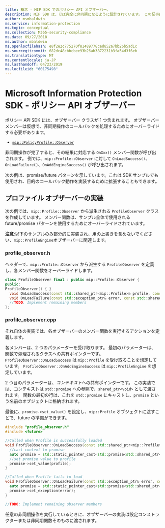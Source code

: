 ```yaml
---
title: 概念 - MIP SDK でのポリシー API オブザーバー。
description: MIP SDK は、ほぼ完全に非同期になるように設計されています。 この記事は、ポリシー API オブザーバーの実装方法と非同期処理への使用方法を理解するのに役立ちます。
author: msmbaldwin
ms.service: information-protection
ms.topic: conceptual
ms.collection: M365-security-compliance
ms.date: 09/27/2018
ms.author: mbaldwin
ms.openlocfilehash: e8f2e2c775270f81489778ced852a7bb26b5ad1c
ms.sourcegitcommit: 682dc48cbbcbee93b26ab3872231b3fa54d3f6eb
ms.translationtype: MT
ms.contentlocale: ja-JP
ms.lasthandoff: 04/23/2019
ms.locfileid: "60175498"
---
```

# <a name="microsoft-information-protection-sdk---policy-api-observers"></a>Microsoft Information Protection SDK - ポリシー API オブザーバー

ポリシー API SDK には、オブザーバー クラスが 1 つ含まれます。 オブザーバー メンバーは仮想で、非同期操作のコールバックを処理するためにオーバーライドする必要があります。

- [`mip::PolicyProfile::Observer`](reference/class_mip_policyprofile_observer.md)

非同期操作が完了すると、その結果に対応する `OnXxx()` メンバー関数が呼び出されます。 例では、`mip::Profile::Observer` に対して `OnLoadSuccess()`、`OnLoadFailure()`、`OnAddEngineSuccess()` が呼び出されます。

次の例は、promise/future パターンを示しています。これは SDK サンプルでも使用され、目的のコールバック動作を実装するために拡張することもできます。 

## <a name="profile-observer-implementation"></a>プロファイル オブザーバーの実装

次の例では、`mip::Profile::Observer` から派生される `ProfileObserver` クラスを作成しています。 メンバー関数は、サンプル全体で使用される future/promise パターンを使用するためにオーバーライドされています。

**注意**:以下のサンプルのみ部分的に実装され、用の上書きを含めないでください、`mip::ProfileEngine`オブザーバーに関連します。

### <a name="profileobserverh"></a>profile_observer.h

ヘッダーで、`mip::Profile::Observer` から派生する `ProfileObserver` を定義し、各メンバー関数をオーバーライドします。

```cpp
class ProfileObserver final : public mip::Profile::Observer {
public:
ProfileObserver() { }
  void OnLoadSuccess(const std::shared_ptr<mip::Profile>& profile, const std::shared_ptr<void>& context) override;
  void OnLoadFailure(const std::exception_ptr& error, const std::shared_ptr<void>& context) override;
  //TODO: Implement remaining members
};
```

### <a name="profileobservercpp"></a>profile_observer.cpp

それ自体の実装では、各オブザーバーのメンバー関数を実行するアクションを定義します。

各メンバーは、2 つのパラメーターを受け取ります。 最初のパラメーターは、関数で処理されるクラスへの共有ポインターです。 `ProfileObserver::OnLoadSuccess` は `mip::Profile` を受け取ることを想定しています。 `ProfileObserver::OnAddEngineSuccess` は `mip::ProfileEngine` を想定しています。

2 つ目のパラメーターは、*コンテキスト*への共有ポインターです。 この実装では、コンテキストは `std::promise` への参照で、`shared_ptr<void>` として渡されます。 関数の最初の行は、これを `std::promise` にキャストし、`promise` という名前のオブジェクトに格納されます。

最後に、`promise->set_value()` を設定し、`mip::Profile` オブジェクトに渡すことで、future の準備ができます。

```cpp
#include "profile_observer.h"
#include <future>

//Called when Profile is successfully loaded
void ProfileObserver::OnLoadSuccess(const std::shared_ptr<mip::Profile>& profile, const std::shared_ptr<void>& context) {
  //cast context to promise
  auto promise = std::static_pointer_cast<std::promise<std::shared_ptr<mip::Profile>>>(context);
  //set promise value to profile
  promise->set_value(profile);
}

//Called when Profile fails to load
void ProfileObserver::OnLoadFailure(const std::exception_ptr& error, const std::shared_ptr<void>& context) {
  auto promise = std::static_pointer_cast<std::promise<std::shared_ptr<mip::Profile>>>(context);
  promise->set_exception(error);
}

//TODO: Implement remaining observer members
```

任意の非同期操作を実行しているときに、オブザーバーの実装は設定コンストラクターまたは非同期関数そのものに渡されます。 

